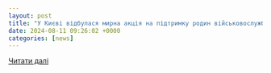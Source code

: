 ```yaml
---
layout: post
title: "У Києві відбулася мирна акція на підтримку родин військовослужбовців, які зникли безвісти. Читайте на UKR.NET"
date: 2024-08-11 09:26:02 +0000
categories: [news]
---
```


[Читати далі](https://www.ukr.net/news/details/kyiv/106143919.html)

